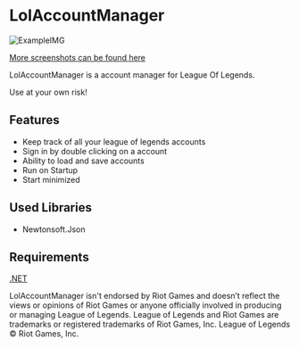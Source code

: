 # LolAccountManager
![ExampleIMG](https://i.imgur.com/4BHW7Us.png)

[More screenshots can be found here](https://imgur.com/a/ITKUrWZ)


LolAccountManager is a account manager for League Of Legends.



Use at your own risk!
## Features
- Keep track of all your league of legends accounts
- Sign in by double clicking on a account
- Ability to load and save accounts
- Run on Startup
- Start minimized


## Used Libraries
- Newtonsoft.Json

## Requirements
[.NET](https://dotnet.microsoft.com/download/dotnet/5.0)




LolAccountManager isn't endorsed by Riot Games and doesn’t reflect the views or opinions of Riot Games or anyone officially involved in producing or managing League of Legends. League of Legends and Riot Games are trademarks or registered trademarks of Riot Games, Inc. League of Legends © Riot Games, Inc.
